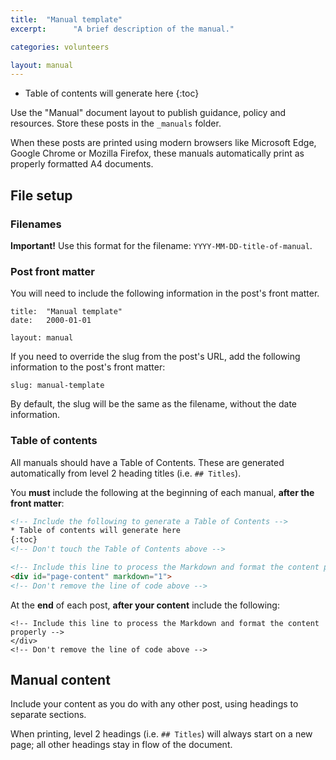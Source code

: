 ```yaml
---
title:  "Manual template"
excerpt:	  "A brief description of the manual."

categories: volunteers

layout: manual
---
```


<!-- Include the following to generate a Table of Contents -->
* Table of contents will generate here
{:toc}
<!-- Don't touch the Table of Contents above -->

<!-- Include this line to process the Markdown and format the content properly -->
<div id="page-content" markdown="1">
<!-- Don't remove the line of code above -->


Use the "Manual" document layout to publish guidance, policy and resources. Store these posts in the `_manuals` folder.

When these posts are printed using modern browsers like Microsoft Edge, Google Chrome or Mozilla Firefox, these manuals automatically print as properly formatted A4 documents.

## File setup 

### Filenames

**Important!** Use this format for the filename: `YYYY-MM-DD-title-of-manual`.

### Post front matter

You will need to include the following information in the post's front matter.

``` liquid
title:  "Manual template"
date:   2000-01-01

layout: manual
```

If you need to override the slug from the post's URL, add the following information to the post's front matter:

``` liquid
slug: manual-template
```

By default, the slug will be the same as the filename, without the date information.

### Table of contents

All manuals should have a Table of Contents. These are generated automatically from level 2 heading titles (i.e. `## Titles`).

You **must** include the following at the beginning of each manual, **after the front matter**:

``` html
<!-- Include the following to generate a Table of Contents -->
* Table of contents will generate here
{:toc}
<!-- Don't touch the Table of Contents above -->

<!-- Include this line to process the Markdown and format the content properly -->
<div id="page-content" markdown="1">
<!-- Don't remove the line of code above -->
```

At the **end** of each post, **after your content** include the following:

```
<!-- Include this line to process the Markdown and format the content properly -->
</div>
<!-- Don't remove the line of code above -->
```

## Manual content

Include your content as you do with any other post, using headings to separate sections. 

When printing, level 2 headings (i.e. `## Titles`) will always start on a new page; all other headings stay in flow of the document.

<!-- Include this line to process the Markdown and format the content properly -->
</div>
<!-- Don't remove the line of code above -->